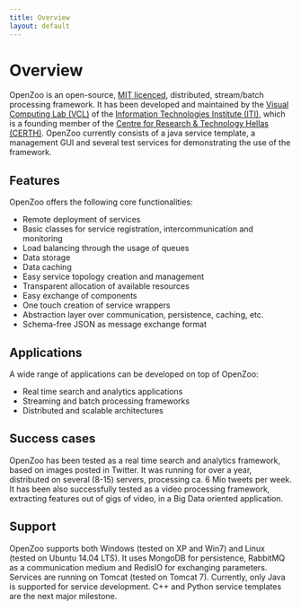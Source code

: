```yaml
---
title: Overview
layout: default
---
```

# Overview
OpenZoo is an open-source, [MIT licenced](https://opensource.org/licenses/MIT), distributed, stream/batch processing framework.
It has been developed and maintained by the [Visual Computing Lab (VCL)](http://vcl.iti.gr) of the [Information Technologies Institute (ITI)](http://www.iti.gr), which is a founding member of the [Centre for Research & Technology Hellas (CERTH)](http://www.certh.gr/root.en.aspx).
OpenZoo currently consists of a java service template, a management GUI and several test services for demonstrating the use of the framework.

## Features
OpenZoo offers the following core functionalities:

* Remote deployment of services
* Basic classes for service registration, intercommunication and monitoring
* Load balancing through the usage of queues
* Data storage
* Data caching
* Easy service topology creation and management
* Transparent allocation of available resources
* Easy exchange of components
* One touch creation of service wrappers
* Abstraction layer over communication, persistence, caching, etc.
* Schema-free JSON as message exchange format

## Applications
A wide range of applications can be developed on top of OpenZoo:

* Real time search and analytics applications
* Streaming and batch processing frameworks
* Distributed and scalable architectures

## Success cases
OpenZoo has been tested as a real time search and analytics framework, based on images posted in Twitter. It was running for over a year, distributed on several (8-15) servers, processing ca. 6 Mio tweets per week.
It has been also successfully tested as a video processing framework, extracting features out of gigs of video, in a Big Data oriented application.

## Support
OpenZoo supports both Windows (tested on XP and Win7) and Linux (tested on Ubuntu 14.04 LTS).
It uses MongoDB for persistence, RabbitMQ as a communication medium and RedisIO for exchanging parameters.
Services are running on Tomcat (tested on Tomcat 7).
Currently, only Java is supported for service development. C++ and Python service templates are the next major milestone.

